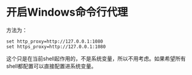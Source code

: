 # 开启Windows命令行代理

方法为：
```Py
set http_proxy=http://127.0.0.1:1080
set https_proxy=http://127.0.0.1:1080
```
这个只是在当前shell起作用的，不是系统变量，所以不用考虑。如果希望所有shell都配置可以直接配置进系统变量。